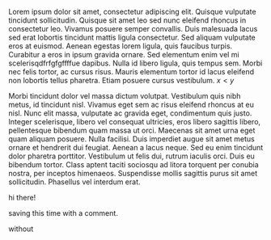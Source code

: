 Lorem ipsum dolor sit amet, consectetur adipiscing elit. Quisque vulputate tincidunt sollicitudin. Quisque sit amet leo sed nunc eleifend rhoncus in consectetur leo. Vivamus posuere semper convallis. Duis malesuada lacus sed erat lobortis tincidunt mattis ligula consectetur. Sed aliquam vulputate eros at euismod. Aenean egestas lorem ligula, quis faucibus turpis. Curabitur a eros in ipsum gravida ornare. Sed elementum enim vel mi scelerisqdfrfgfgffffue dapibus. Nulla id libero ligula, quis tempus sem. Morbi nec felis tortor, ac cursus risus. Mauris elementum tortor id lacus eleifend non lobortis tellus pharetra. Etiam posuere cursus vestibulum.  $x \lt y$ 

Morbi tincidunt dolor vel massa dictum volutpat. Vestibulum quis nibh metus, id tincidunt nisl. Vivamus eget sem ac risus eleifend rhoncus at eu nisl. Nunc elit massa, vulputate ac gravida eget, condimentum quis justo. Integer scelerisque, libero vel consequat ultricies, eros libero sagittis libero, pellentesque bibendum quam massa ut orci. Maecenas sit amet urna eget quam aliquam posuere. Nulla facilisi. Duis imperdiet augue sit amet metus ornare et hendrerit dui feugiat. Aenean a lacus neque. Sed eu enim tincidunt dolor pharetra porttitor. Vestibulum ut felis dui, rutrum iaculis orci. Duis eu bibendum tortor. Class aptent taciti sociosqu ad litora torquent per conubia nostra, per inceptos himenaeos. Suspendisse mollis sagittis purus sit amet sollicitudin. Phasellus vel interdum erat. 

hi there!

saving this time with a comment.

without
